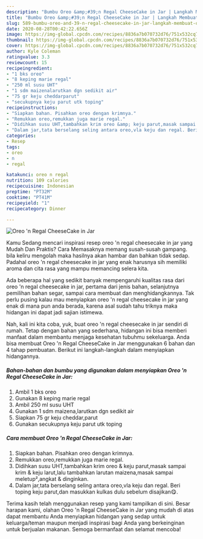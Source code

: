 ```yaml
---
description: "Bumbu Oreo &amp;#39;n Regal CheeseCake in Jar | Langkah Membuat Oreo &amp;#39;n Regal CheeseCake in Jar Yang Lezat"
title: "Bumbu Oreo &amp;#39;n Regal CheeseCake in Jar | Langkah Membuat Oreo &amp;#39;n Regal CheeseCake in Jar Yang Lezat"
slug: 589-bumbu-oreo-and-39-n-regal-cheesecake-in-jar-langkah-membuat-oreo-and-39-n-regal-cheesecake-in-jar-yang-lezat
date: 2020-08-28T00:42:22.656Z
image: https://img-global.cpcdn.com/recipes/8836a7b070732d76/751x532cq70/oreo-n-regal-cheesecake-in-jar-foto-resep-utama.jpg
thumbnail: https://img-global.cpcdn.com/recipes/8836a7b070732d76/751x532cq70/oreo-n-regal-cheesecake-in-jar-foto-resep-utama.jpg
cover: https://img-global.cpcdn.com/recipes/8836a7b070732d76/751x532cq70/oreo-n-regal-cheesecake-in-jar-foto-resep-utama.jpg
author: Kyle Coleman
ratingvalue: 3.3
reviewcount: 15
recipeingredient:
- "1 bks oreo"
- "8 keping marie regal"
- "250 ml susu UHT"
- "1 sdm maizenalarutkan dgn sedikit air"
- "75 gr keju cheddarparut"
- "secukupnya keju parut utk toping"
recipeinstructions:
- "Siapkan bahan. Pisahkan oreo dengan krimnya."
- "Remukkan oreo,remukkan juga marie regal."
- "Didihkan susu UHT,tambahkan krim oreo &amp; keju parut,masak sampai krim &amp; keju larut,lalu tambahkan larutan maizena,masak sampai meletup²,angkat &amp; dinginkan."
- "Dalam jar,tata berselang seling antara oreo,vla keju dan regal. Beri toping keju parut,dan masukkan kulkas dulu sebelum disajikan😋."
categories:
- Resep
tags:
- oreo
- n
- regal

katakunci: oreo n regal 
nutrition: 109 calories
recipecuisine: Indonesian
preptime: "PT32M"
cooktime: "PT41M"
recipeyield: "1"
recipecategory: Dinner

---
```



![Oreo &#39;n Regal CheeseCake in Jar](https://img-global.cpcdn.com/recipes/8836a7b070732d76/751x532cq70/oreo-n-regal-cheesecake-in-jar-foto-resep-utama.jpg)

Kamu Sedang mencari inspirasi resep oreo &#39;n regal cheesecake in jar yang Mudah Dan Praktis? Cara Memasaknya memang susah-susah gampang. bila keliru mengolah maka hasilnya akan hambar dan bahkan tidak sedap. Padahal oreo &#39;n regal cheesecake in jar yang enak harusnya sih memiliki aroma dan cita rasa yang mampu memancing selera kita.

Ada beberapa hal yang sedikit banyak mempengaruhi kualitas rasa dari oreo &#39;n regal cheesecake in jar, pertama dari jenis bahan, selanjutnya pemilihan bahan segar, sampai cara membuat dan menghidangkannya. Tak perlu pusing kalau mau menyiapkan oreo &#39;n regal cheesecake in jar yang enak di mana pun anda berada, karena asal sudah tahu triknya maka hidangan ini dapat jadi sajian istimewa.




Nah, kali ini kita coba, yuk, buat oreo &#39;n regal cheesecake in jar sendiri di rumah. Tetap dengan bahan yang sederhana, hidangan ini bisa memberi manfaat dalam membantu menjaga kesehatan tubuhmu sekeluarga. Anda bisa membuat Oreo &#39;n Regal CheeseCake in Jar menggunakan 6 bahan dan 4 tahap pembuatan. Berikut ini langkah-langkah dalam menyiapkan hidangannya.

<!--inarticleads1-->

##### Bahan-bahan dan bumbu yang digunakan dalam menyiapkan Oreo &#39;n Regal CheeseCake in Jar:

1. Ambil 1 bks oreo
1. Gunakan 8 keping marie regal
1. Ambil 250 ml susu UHT
1. Gunakan 1 sdm maizena,larutkan dgn sedikit air
1. Siapkan 75 gr keju cheddar,parut
1. Gunakan secukupnya keju parut utk toping




<!--inarticleads2-->

##### Cara membuat Oreo &#39;n Regal CheeseCake in Jar:

1. Siapkan bahan. Pisahkan oreo dengan krimnya.
1. Remukkan oreo,remukkan juga marie regal.
1. Didihkan susu UHT,tambahkan krim oreo &amp; keju parut,masak sampai krim &amp; keju larut,lalu tambahkan larutan maizena,masak sampai meletup²,angkat &amp; dinginkan.
1. Dalam jar,tata berselang seling antara oreo,vla keju dan regal. Beri toping keju parut,dan masukkan kulkas dulu sebelum disajikan😋.




Terima kasih telah menggunakan resep yang kami tampilkan di sini. Besar harapan kami, olahan Oreo &#39;n Regal CheeseCake in Jar yang mudah di atas dapat membantu Anda menyiapkan hidangan yang sedap untuk keluarga/teman maupun menjadi inspirasi bagi Anda yang berkeinginan untuk berjualan makanan. Semoga bermanfaat dan selamat mencoba!
